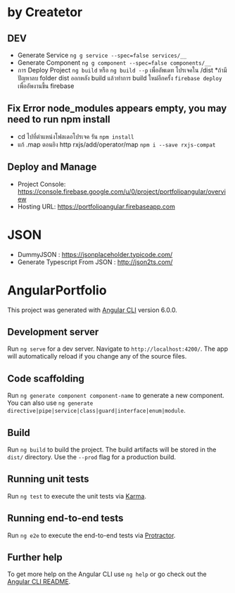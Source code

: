 # by Createtor

## DEV
- Generate Service `ng g service --spec=false services/__`
- Generate Component `ng g component --spec=false components/__`
- การ Deploy Project
    `ng build` หรือ `ng build --p` เพื่ออัพเดท โปรเจคใน /dist
    *ถ้ามีปัญหาลบ folder dist ออกหลัง build แล้วทำการ build ใหม่อีกครั้ง
    `firebase deploy` เพื่ออัพงานขึ้น firebase

## Fix Error node_modules appears empty, you may need to run npm install
- cd ไปที่ตำแหน่งโฟลเดอโปรเจค รัน `npm install`
- แก้ .map ตอนยิง http rxjs/add/operator/map `npm i --save rxjs-compat`

## Deploy and Manage
- Project Console: https://console.firebase.google.com/u/0/project/portfolioangular/overview
- Hosting URL: https://portfolioangular.firebaseapp.com

# JSON
- DummyJSON : https://jsonplaceholder.typicode.com/
- Generate Typescript From JSON : http://json2ts.com/

# 

# AngularPortfolio

This project was generated with [Angular CLI](https://github.com/angular/angular-cli) version 6.0.0.

## Development server

Run `ng serve` for a dev server. Navigate to `http://localhost:4200/`. The app will automatically reload if you change any of the source files.

## Code scaffolding

Run `ng generate component component-name` to generate a new component. You can also use `ng generate directive|pipe|service|class|guard|interface|enum|module`.

## Build

Run `ng build` to build the project. The build artifacts will be stored in the `dist/` directory. Use the `--prod` flag for a production build.

## Running unit tests

Run `ng test` to execute the unit tests via [Karma](https://karma-runner.github.io).

## Running end-to-end tests

Run `ng e2e` to execute the end-to-end tests via [Protractor](http://www.protractortest.org/).

## Further help

To get more help on the Angular CLI use `ng help` or go check out the [Angular CLI README](https://github.com/angular/angular-cli/blob/master/README.md).
